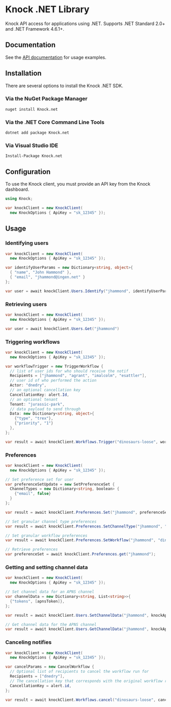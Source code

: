 # Knock .NET Library

Knock API access for applications using .NET. Supports .NET Standard 2.0+ and .NET Framework 4.6.1+.

## Documentation

See the [API documentation](https://docs.knock.app) for usage examples.

## Installation

There are several options to install the Knock .NET SDK.

### Via the NuGet Package Manager

```
nuget install Knock.net
```

### Via the .NET Core Command Line Tools

```
dotnet add package Knock.net
```

### Via Visual Studio IDE

```
Install-Package Knock.net
```

## Configuration

To use the Knock client, you must provide an API key from the Knock dashboard.

```c#
using Knock;

var knockClient = new KnockClient(
  new KnockOptions { ApiKey = "sk_12345" });
```

## Usage

### Identifying users

```c#
var knockClient = new KnockClient(
  new KnockOptions { ApiKey = "sk_12345" });

var identifyUserParams = new Dictionary<string, object>{
  { "name", "John Hammond" },
  { "email", "jhammond@ingen.net" }
};

var user = await knockClient.Users.Identify("jhammond", identifyUserParams)
```

### Retrieving users

```c#
var knockClient = new KnockClient(
  new KnockOptions { ApiKey = "sk_12345" });

var user = await knockClient.Users.Get("jhammond")
```

### Triggering workflows

```c#
var knockClient = new KnockClient(
  new KnockOptions { ApiKey = "sk_12345" });

var workflowTrigger = new TriggerWorkflow {
  // list of user ids for who should receive the notif
  Recipients = ["jhammond", "agrant", "imalcolm", "esattler"],
  // user id of who performed the action
  Actor: "dnedry",
  // an optional cancellation key
  CancellationKey: alert.Id,
  // an optional tenant
  Tenant: "jurassic-park",
  // data payload to send through
  Data: new Dictionary<string, object>{
    {"type", "trex"},
    {"priority", "1"}
  },
};

var result = await knockClient.Workflows.Trigger("dinosaurs-loose", workflowTrigger)
```

### Preferences

```c#
var knockClient = new KnockClient(
  new KnockOptions { ApiKey = "sk_12345" });

// Set preference set for user
var preferenceSetUpdate = new SetPreferenceSet {
  ChannelTypes = new Dictionary<string, boolean> {
    {"email", false}
  }
};

var result = await knockClient.Preferences.Set("jhammond", preferenceSetUpdate);

// Set granular channel type preferences
var result = await knockClient.Preferences.SetChannelType("jhammond", "email", true);

// Set granular workflow preferences
var result = await knockClient.Preferences.SetWorkflow("jhammond", "dinosaurs-loose", false);

// Retrieve preferences
var preferenceSet = await knockClient.Preferences.get("jhammond");
```

### Getting and setting channel data

```c#
var knockClient = new KnockClient(
  new KnockOptions { ApiKey = "sk_12345" });

// Set channel data for an APNS channel
var channelData = new Dictionary<string, List<string>>{
  {"tokens", [apnsToken]},
};

var result = await knockClient.Users.SetChannelData("jhammond", knockApnsChannelId, channelData);

// Get channel data for the APNS channel
var result = await knockClient.Users.GetChannelData("jhammond", knockApnsChannelId);
```

### Canceling notifies

```c#
var knockClient = new KnockClient(
  new KnockOptions { ApiKey = "sk_12345" });

var cancelParams = new CancelWorkflow {
  // Optional list of recipients to cancel the workflow run for
  Recipients = ["dnedry"],
  // The cancellation key that corresponds with the original workflow run
  CancellationKey = alert.id,
};

var result = await knockClient.Workflows.cancel("dinosaurs-loose", cancelParams);
```
